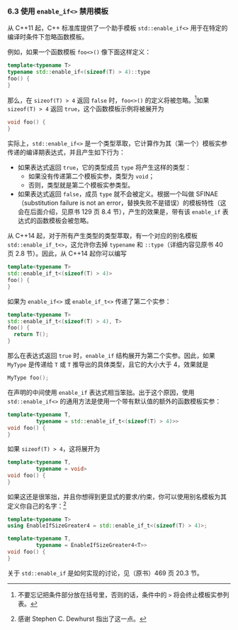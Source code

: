 ### 6.3    使用 `enable_if<>` 禁用模板

从 C++11 起，C++ 标准库提供了一个助手模板 `std::enable_if<>` 用于在特定的编译时条件下忽略函数模板。

例如，如果一个函数模板 `foo<>()` 像下面这样定义：

```c++
template<typename T>
typename std::enable_if<(sizeof(T) > 4)::type
foo() {
}
```

那么，在 `sizeof(T) > 4` 返回 `false` 时，`foo<>()` 的定义将被忽略。[^4]如果 `sizeof(T) > 4` 返回 `true`，这个函数模板示例将被展开为

```c++
void foo() {
}
```

[^4]:不要忘记把条件部分放在括号里，否则的话，条件中的 `>` 将会终止模板实参列表。

实际上，`std::enable_if<>` 是一个类型萃取，它计算作为其（第一个）模板实参传递的编译期表达式，并且产生如下行为：

+ 如果表达式返回 `true`，它的类型成员 `type` 将产生这样的类型：
  + 如果没有传递第二个模板实参，类型为 `void`；
  + 否则，类型就是第二个模板实参类型。
+ 如果表达式返回 `false`，成员 `type` 就不会被定义。根据一个叫做 SFINAE（substitution failure is not an error，替换失败不是错误）的模板特性（这会在后面介绍，见原书 129 页 8.4 节），产生的效果是，带有该 `enable_if` 表达式的函数模板会被忽略。

从 C++14 起，对于所有产生类型的类型萃取，有一个对应的别名模板 `std::enable_if_t<>`，这允许你去掉 `typename` 和 `::type`（详细内容见原书 40 页 2.8 节）。因此，从 C++14 起你可以编写

```c++
template<typename T>
std::enable_if_t<(sizeof(T) > 4)>
foo() {
}
```

如果为 `enable_if<>` 或 `enable_if_t<>` 传递了第二个实参：

```c++
template<typename T>
std::enable_if_t<(sizeof(T) > 4), T>
foo() {
  return T();
}
```

那么在表达式返回 `true` 时，`enable_if` 结构展开为第二个实参。因此，如果 `MyType` 是传递给 `T` 或 `T` 推导出的具体类型，且它的大小大于 4，效果就是

```c++
MyType foo();
```

在声明的中间使用 `enable_if` 表达式相当笨拙。出于这个原因，使用 `std::enable_if<>` 的通用方法是使用一个带有默认值的额外的函数模板实参：

```c++
template<typename T,
         typename = std::enable_if_t<(sizeof(T) > 4)>>
void foo() {
}
```

如果 `sizeof(T) > 4`，这将展开为

```c++
template<typename T,
         typename = void>
void foo() {
}
```

如果这还是很笨拙，并且你想得到更显式的要求/约束，你可以使用别名模板为其定义你自己的名字：[^5]

```c++
template<typename T>
using EnableIfSizeGreater4 = std::enable_if_t<(sizeof(T) > 4)>;

template<typename T,
         typename = EnableIfSizeGreater4<T>>
void foo() {
}
```

[^5]:感谢 Stephen C. Dewhurst 指出了这一点。

关于 `std::enable_if` 是如何实现的讨论，见（原书）469 页 20.3 节。